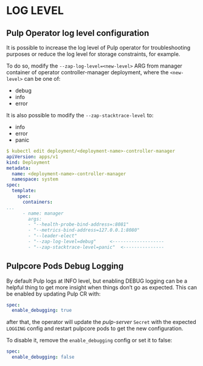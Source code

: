 # LOG LEVEL

## Pulp Operator log level configuration

It is possible to increase the log level of Pulp operator for troubleshooting purposes or reduce the log level for storage constraints, for example.

To do so, modify the `--zap-log-level=<new-level>` ARG from manager container of operator controller-manager deployment, where the `<new-level>` can be one of:

* debug
* info
* error

It is also possible to modify the `--zap-stacktrace-level` to:

* info
* error
* panic

```yaml
$ kubectl edit deployment/<deployment-name>-controller-manager
apiVersion: apps/v1
kind: Deployment
metadata:
  name: <deployment-name>-controller-manager
  namespace: system
spec:
  template:
    spec:
      containers:
...
      - name: manager
        args:
        - "--health-probe-bind-address=:8081"
        - "--metrics-bind-address=127.0.0.1:8080"
        - "--leader-elect"
        - "--zap-log-level=debug"     <-------------------
        - "--zap-stacktrace-level=panic"  <---------------
```


## Pulpcore Pods Debug Logging

By default Pulp logs at INFO level, but enabling DEBUG logging can be a helpful thing to get more insight when things don’t go as expected.
This can be enabled by updating Pulp CR with:
```yaml
spec:
  enable_debugging: true
```
after that, the operator will update the *pulp-server* `Secret` with the expected `LOGGING` config and restart pulpcore pods to get the new configuration.

To disable it, remove the `enable_debugging` config or set it to false:
```yaml
spec:
  enable_debugging: false
```
